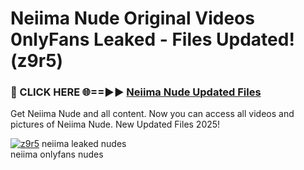 # Neiima Nude Original Videos 0nlyFans Leaked - Files Updated! (z9r5)

<h3>🔴 CLICK HERE 🌐==►► <a href="https://tinyurl.com/52m3yx9h" rel="nofollow">Neiima Nude Updated Files</a></h3>

Get Neiima Nude and all content. Now you can access all videos and pictures of Neiima Nude. New Updated Files 2025!

[![z9r5](https://i.imgur.com/TnHtlc8.gif)](https://tinyurl.com/52m3yx9h)
neiima leaked nudes<br>
neiima onlyfans nudes